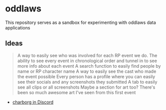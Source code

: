 # oddlaws

This repository serves as a sandbox for experimenting with oddlaws data applications

## Ideas

> A way to easily see who was involved for each RP event we do.
> The ability to see every event in chronological order and tunnel in to see more info about each event
> A search function to easily find people by name or RP character name
> A way to easily see the cast who made the event possible
> Every person has a profile where you can easily see their socials and any screenshots they submitted
> A tab to easily see all clips or all screenshots
> Maybe a section for art too? There's been so much awesome art I've seen from this first event

 - [charborg in Discord](https://discord.com/channels/1329920976900591758/1348826751295553609/1348826751295553609)
